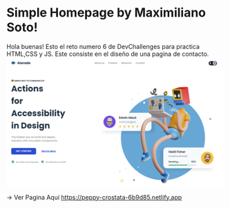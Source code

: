 # Simple Homepage by Maximiliano Soto!

Hola buenas! Esto el reto numero 6 de  DevChallenges para practica HTML,CSS y JS. Este consiste en el diseño de una pagina de contacto.
![Business-Blog-Card](./assets/img/Preview.PNG)

-> Ver Pagina Aquí https://peppy-crostata-6b9d85.netlify.app
